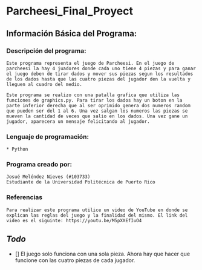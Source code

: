 # Parcheesi_Final_Proyect
## Información Básica del Programa:
### **Descripción del programa:**
    Este programa representa el juego de Parcheesi. En el juego de parcheesi la hay 4 juadores donde cada uno tiene 4 piezas y para ganar el juego deben de tirar dados y mover sus piezas segun los resultados de los dados hasta que las cuatro piezas del jugador den la vuelta y lleguen al cuadro del medio.

    Este programa se realizo con una patalla grafica que utiliza las funciones de graphics.py. Para tirar los dados hay un boton en la parte inferior derecha que al ser oprimido genera dos numeros random que pueden ser del 1 al 6. Una vez salgan los numeros las piezas se mueven la cantidad de veces que salio en los dados. Una vez gane un jugador, aparecera un mensaje felicitando al jugador. 

### **Lenguaje de programación:**
    * Python

### **Programa creado por:**
    Josué Meléndez Nieves (#103733)
    Estudiante de la Universidad Politécnica de Puerto Rico

### **Referencias**
    Para realizar este programa utilice un video de YouTube en donde se explican las reglas del juego y la finalidad del mismo. El link del video es el siguinte: https://youtu.be/M5pXXEfIuO4


## ***Todo***
- [] El juego solo funciona con una sola pieza. Ahora hay que hacer que funcione con las cuatro piezas de cada jugador.